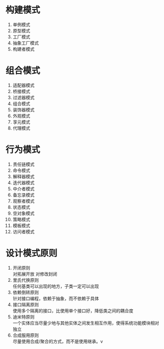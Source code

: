 # 构建模式
1. 单例模式
2. 原型模式
3. 工厂模式
4. 抽象工厂模式
5. 构建者模式
   
# 组合模式
1. 适配器模式
2. 桥接模式
3. 过滤器模式
4. 组合模式
5. 装饰器模式
6. 外观模式
7. 享元模式
8. 代理模式

# 行为模式
1. 责任链模式
2. 命令模式
3. 解释器模式
4. 迭代器模式
5. 中介者模式
6. 备忘录模式
7. 观察者模式
8. 状态模式
9. 空对象模式
10. 策略模式
11. 模板模式
12. 访问者模式

# 设计模式原则
1. 开闭原则        
   对拓展开放 对修改封闭
2. 里氏代换原则    
    任何基类可以出现的地方，子类一定可以出现
3. 依赖倒转原则   
    针对接口编程，依赖于抽象，而不依赖于具体
4. 接口隔离原则   
    使用多个隔离的接口，比使用单个接口好，降低类之间的耦合度
5. 迪米特原则      
   一个实体应当尽量少地与其他实体之间发生相互作用，使得系统功能模块相对独立
6. 合成服用原则    
   尽量使用合成/聚合的方式，而不是使用继承。v